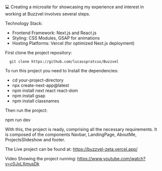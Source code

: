 
💻 Creating a microsite for showcasing my experience and interest in working at Buzzvel involves several steps.

Technology Stack:

+ Frontend Framework: Next.js and React.js
+ Styling: CSS Modules, GSAP for animations
+ Hosting Platforms: Vercel (for optimized Next.js deployment)

First clone the project repository:

```shell
  git clone https://github.com/lucasspratcus/Buzzvel
```
To run this project you need to Install the dependencies:

+ cd your-project-directory
+ npx create-next-app@latest
+ npm install next react react-dom
+ npm install gsap
+ npm install classnames

Then run the project:

npm run dev

With this, the project is ready, comprising all the necessary requirements. It is composed of the components Navbar, LandingPage, AboutMe, ProjectsSlideshow and footer.

The Live project can be found at:
https://buzzvel-zeta.vercel.app/

Video Showing the project running:
https://www.youtube.com/watch?v=c0JxLXmusDk
